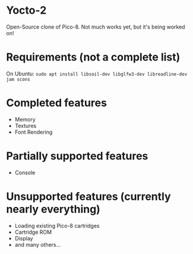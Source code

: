 # Yocto-2
Open-Source clone of Pico-8. Not much works yet, but it's being worked on!

# Requirements (not a complete list)

On Ubuntu:
`sudo apt install libsoil-dev libglfw3-dev libreadline-dev jam scons`

# Completed features
- Memory
- Textures
- Font Rendering

# Partially supported features
 - Console

# Unsupported features (currently nearly everything)
 - Loading existing Pico-8 cartridges
 - Cartridge ROM
 - Display
 - and many others...
